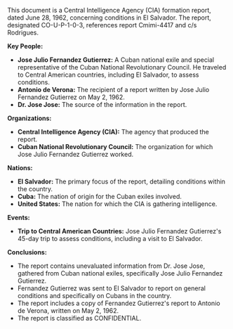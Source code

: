 This document is a Central Intelligence Agency (CIA) formation report, dated June 28, 1962, concerning conditions in El Salvador. The report, designated CO-U-P-1-0-3, references report Cmimi-4417 and c/s Rodrigues.

**Key People:**

*   **Jose Julio Fernandez Gutierrez:** A Cuban national exile and special representative of the Cuban National Revolutionary Council. He traveled to Central American countries, including El Salvador, to assess conditions.
*   **Antonio de Verona:** The recipient of a report written by Jose Julio Fernandez Gutierrez on May 2, 1962.
*   **Dr. Jose Jose:** The source of the information in the report.

**Organizations:**

*   **Central Intelligence Agency (CIA):** The agency that produced the report.
*   **Cuban National Revolutionary Council:** The organization for which Jose Julio Fernandez Gutierrez worked.

**Nations:**

*   **El Salvador:** The primary focus of the report, detailing conditions within the country.
*   **Cuba:** The nation of origin for the Cuban exiles involved.
*   **United States:** The nation for which the CIA is gathering intelligence.

**Events:**

*   **Trip to Central American Countries:** Jose Julio Fernandez Gutierrez's 45-day trip to assess conditions, including a visit to El Salvador.

**Conclusions:**

*   The report contains unevaluated information from Dr. Jose Jose, gathered from Cuban national exiles, specifically Jose Julio Fernandez Gutierrez.
*   Fernandez Gutierrez was sent to El Salvador to report on general conditions and specifically on Cubans in the country.
*   The report includes a copy of Fernandez Gutierrez's report to Antonio de Verona, written on May 2, 1962.
*   The report is classified as CONFIDENTIAL.
